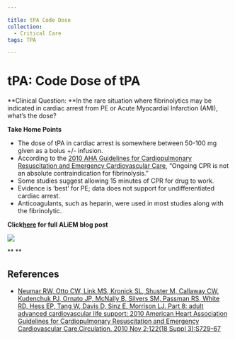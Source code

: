 ```yaml
---

title: tPA Code Dose
collection:
  - Critical Care
tags: TPA

---
```


# tPA: Code Dose of tPA

**Clinical Question: **In the rare situation where fibrinolytics may be indicated in cardiac arrest from PE or Acute Myocardial Infarction (AMI), what’s the dose?

**Take Home Points**

-   The dose of <span class="drug">tPA</span> in cardiac arrest is somewhere between 50-100 mg given as a bolus +/- infusion.
-   According to the [2010 AHA Guidelines for Cardiopulmonary Resuscitation and Emergency Cardiovascular Care](http://circ.ahajournals.org/content/122/18_suppl_3/S729.full), “Ongoing CPR is not an absolute contraindication for fibrinolysis.”
-   Some studies suggest allowing 15 minutes of CPR for drug to work.
-   Evidence is ‘best’ for PE; data does not support for undifferentiated cardiac arrest.
-   Anticoagulants, such as heparin, were used in most studies along with the fibrinolytic.

**Click[here](http://academiclifeinem.com/whats-the-code-dose-of-tpa/) for full ALiEM blog post**

**![](https://d2p53dh3qxfm0x.cloudfront.net/uploads/img/1jy/2/4/9f43825e-1497-5634-a018-92d8fbf995ca/640.png)**

**
**

## References

-   [Neumar RW, Otto CW, Link MS, Kronick SL, Shuster M, Callaway CW, Kudenchuk PJ, Ornato JP, McNally B, Silvers SM, Passman RS, White RD, Hess EP, Tang W, Davis D, Sinz E, Morrison LJ. Part 8: adult advanced cardiovascular life support: 2010 American Heart Association Guidelines for Cardiopulmonary Resuscitation and Emergency Cardiovascular Care.Circulation. 2010 Nov 2;122(18 Suppl 3):S729-67](http://circ.ahajournals.org/content/122/18_suppl_3/S729.full)
